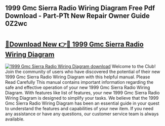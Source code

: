 ## 1999 Gmc Sierra Radio Wiring Diagram Free Pdf Download - Part-PTt New Repair Owner Guide 0Z2wc

# <h2><a href="http://dftgwlm.blite.top/?on=1999+Gmc+Sierra+Radio+Wiring+Diagram">🔗Download New 👉🔴 1999 Gmc Sierra Radio Wiring Diagram</a></h2>

[![1999 Gmc Sierra Radio Wiring Diagram download](https://i.imgur.com/lujVjoI.png)](http://dftgwlm.blite.top/?on=1999+Gmc+Sierra+Radio+Wiring+Diagram)
Welcome to the Club! Join the community of users who have discovered the potential of their new 1999 Gmc Sierra Radio Wiring Diagram with this helpful manual. Please Read Carefully This manual contains important information regarding the safe and effective operation of your new 1999 Gmc Sierra Radio Wiring Diagram. With features like list of features, your new 1999 Gmc Sierra Radio Wiring Diagram is designed to simplify your tasks. We believe that the 1999 Gmc Sierra Radio Wiring Diagram has been an essential guide in your quest to understand the features and capabilities of your new item. If you need any assistance or have any questions, our customer service team is always available.
